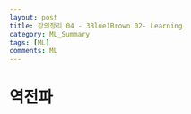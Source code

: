 ```yaml
---
layout: post
title: 강의정리 04 - 3Blue1Brown 02- Learning
category: ML_Summary
tags: [ML]
comments: ML
---
```


# 역전파

